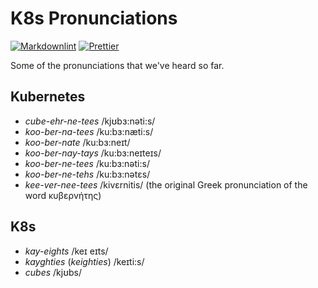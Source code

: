 # K8s Pronunciations

[![Markdownlint](https://github.com/amrwc/k8s-pronunciations/actions/workflows/markdownlint.yml/badge.svg?branch=main)](https://github.com/amrwc/k8s-pronunciations/actions/workflows/markdownlint.yml)
[![Prettier](https://github.com/amrwc/k8s-pronunciations/actions/workflows/prettier.yml/badge.svg?branch=main)](https://github.com/amrwc/k8s-pronunciations/actions/workflows/prettier.yml)

Some of the pronunciations that we've heard so far.

## Kubernetes

- _cube-ehr-ne-tees_&nbsp;/kjʊbɜ:nəti:s/
- _koo-ber-na-tees_&nbsp;/ku:bɜ:næti:s/
- _koo-ber-nate_&nbsp;/ku:bɜ:neɪt/
- _koo-ber-nay-tays_&nbsp;/ku:bɜ:neɪteɪs/
- _koo-ber-ne-tees_&nbsp;/ku:bɜ:nəti:s/
- _koo-ber-ne-tehs_&nbsp;/ku:bɜ:nətɛs/
- _kee-ver-nee-tees_&nbsp;/kivɛrnitis/ (the original Greek pronunciation of the word κυβερνήτης)

## K8s

- _kay-eights_&nbsp;/keɪ eɪts/
- _kayghties_&nbsp;(_keighties_)&nbsp;/keɪti:s/
- _cubes_&nbsp;/kjʊbs/
